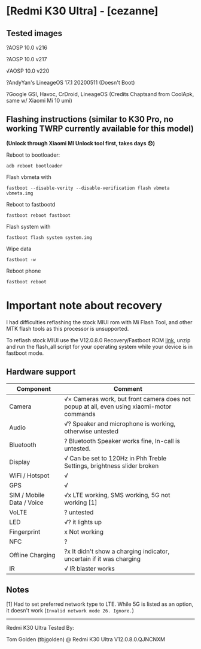 # [Redmi K30 Ultra] - [cezanne]

## Tested images
?AOSP 10.0 v216

?AOSP 10.0 v217

√AOSP 10.0 v220

?AndyYan's LineageOS 17.1 20200511 (Doesn't Boot)

?Google GSI, Havoc, CrDroid, LineageOS (Credits Chaptsand from CoolApk, same w/ Xiaomi Mi 10 umi)

## Flashing instructions (similar to K30 Pro, no working TWRP currently available for this model)

**(Unlock through Xiaomi MI Unlock tool first, takes days :disappointed:)**

Reboot to bootloader:
```
adb reboot bootloader
```
Flash vbmeta with 
```
fastboot --disable-verity --disable-verification flash vbmeta vbmeta.img
``` 
Reboot to fastbootd
```
fastboot reboot fastboot
```
Flash system with
```
fastboot flash system system.img
```
Wipe data
```
fastboot -w
```
Reboot phone
```
fastboot reboot
```

# Important note about recovery

I had difficulties reflashing the stock MIUI rom with Mi Flash Tool, and other MTK flash tools as this processor is unsupported.

To reflash stock MIUI use the V12.0.8.0 Recovery/Fastboot ROM [link](https://bigota.d.miui.com/V12.0.8.0.QJNCNXM/miui_CEZANNE_V12.0.8.0.QJNCNXM_1ae9faa171_10.0.zip), unzip and run the flash_all script for your operating system while your device is in fastboot mode.

## Hardware support

| Component                 |      Comment                                              |
|---------------------------|-----------------------------------------------------------|
| Camera                    | √× Cameras work, but front camera does not popup at all, even using xiaomi-motor commands |
| Audio                     | √? Speaker and microphone is working, otherwise untested |
| Bluetooth                 | ? Bluetooth Speaker works fine, In-call is untested. |
| Display                   | √ Can be set to 120Hz in Phh Treble Settings, brightness slider broken |
| WiFi / Hotspot            | √ |
| GPS                       | √ |
| SIM / Mobile Data / Voice | √x LTE working, SMS working, 5G not working [1] |
| VoLTE                     | ? untested |
| LED                       | √? it lights up |
| Fingerprint               | x Not working |
| NFC                       | ? |
| Offline Charging          | ?x It didn't show a charging indicator, uncertain if it was charging |
| IR                        | √ IR blaster works |

## Notes

[1] Had to set preferred network type to LTE. While 5G is listed as an option, it doesn't work (`Invalid network mode 26. Ignore.`)

---

Redmi K30 Ultra Tested By:

Tom Golden (tbjgolden) @ Redmi K30 Ultra V12.0.8.0.QJNCNXM 
